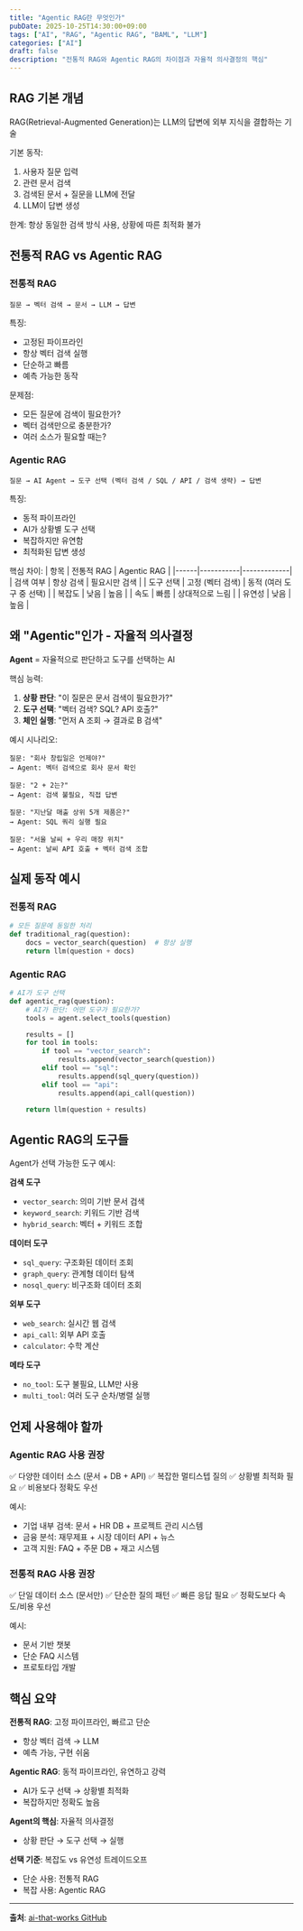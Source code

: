 ```yaml
---
title: "Agentic RAG란 무엇인가"
pubDate: 2025-10-25T14:30:00+09:00
tags: ["AI", "RAG", "Agentic RAG", "BAML", "LLM"]
categories: ["AI"]
draft: false
description: "전통적 RAG와 Agentic RAG의 차이점과 자율적 의사결정의 핵심"
---
```



## RAG 기본 개념

RAG(Retrieval-Augmented Generation)는 LLM의 답변에 외부 지식을 결합하는 기술

기본 동작:
1. 사용자 질문 입력
2. 관련 문서 검색
3. 검색된 문서 + 질문을 LLM에 전달
4. LLM이 답변 생성

한계: 항상 동일한 검색 방식 사용, 상황에 따른 최적화 불가

## 전통적 RAG vs Agentic RAG

### 전통적 RAG

```
질문 → 벡터 검색 → 문서 → LLM → 답변
```

특징:
- 고정된 파이프라인
- 항상 벡터 검색 실행
- 단순하고 빠름
- 예측 가능한 동작

문제점:
- 모든 질문에 검색이 필요한가?
- 벡터 검색만으로 충분한가?
- 여러 소스가 필요할 때는?

### Agentic RAG

```
질문 → AI Agent → 도구 선택 (벡터 검색 / SQL / API / 검색 생략) → 답변
```

특징:
- 동적 파이프라인
- AI가 상황별 도구 선택
- 복잡하지만 유연함
- 최적화된 답변 생성

핵심 차이:
| 항목 | 전통적 RAG | Agentic RAG |
|------|-----------|-------------|
| 검색 여부 | 항상 검색 | 필요시만 검색 |
| 도구 선택 | 고정 (벡터 검색) | 동적 (여러 도구 중 선택) |
| 복잡도 | 낮음 | 높음 |
| 속도 | 빠름 | 상대적으로 느림 |
| 유연성 | 낮음 | 높음 |

## 왜 "Agentic"인가 - 자율적 의사결정

**Agent** = 자율적으로 판단하고 도구를 선택하는 AI

핵심 능력:
1. **상황 판단**: "이 질문은 문서 검색이 필요한가?"
2. **도구 선택**: "벡터 검색? SQL? API 호출?"
3. **체인 실행**: "먼저 A 조회 → 결과로 B 검색"

예시 시나리오:
```
질문: "회사 창립일은 언제야?"
→ Agent: 벡터 검색으로 회사 문서 확인

질문: "2 + 2는?"
→ Agent: 검색 불필요, 직접 답변

질문: "지난달 매출 상위 5개 제품은?"
→ Agent: SQL 쿼리 실행 필요

질문: "서울 날씨 + 우리 매장 위치"
→ Agent: 날씨 API 호출 + 벡터 검색 조합
```

## 실제 동작 예시

### 전통적 RAG
```python
# 모든 질문에 동일한 처리
def traditional_rag(question):
    docs = vector_search(question)  # 항상 실행
    return llm(question + docs)
```

### Agentic RAG
```python
# AI가 도구 선택
def agentic_rag(question):
    # AI가 판단: 어떤 도구가 필요한가?
    tools = agent.select_tools(question)

    results = []
    for tool in tools:
        if tool == "vector_search":
            results.append(vector_search(question))
        elif tool == "sql":
            results.append(sql_query(question))
        elif tool == "api":
            results.append(api_call(question))

    return llm(question + results)
```

## Agentic RAG의 도구들

Agent가 선택 가능한 도구 예시:

**검색 도구**
- `vector_search`: 의미 기반 문서 검색
- `keyword_search`: 키워드 기반 검색
- `hybrid_search`: 벡터 + 키워드 조합

**데이터 도구**
- `sql_query`: 구조화된 데이터 조회
- `graph_query`: 관계형 데이터 탐색
- `nosql_query`: 비구조화 데이터 조회

**외부 도구**
- `web_search`: 실시간 웹 검색
- `api_call`: 외부 API 호출
- `calculator`: 수학 계산

**메타 도구**
- `no_tool`: 도구 불필요, LLM만 사용
- `multi_tool`: 여러 도구 순차/병렬 실행

## 언제 사용해야 할까

### Agentic RAG 사용 권장

✅ 다양한 데이터 소스 (문서 + DB + API)
✅ 복잡한 멀티스텝 질의
✅ 상황별 최적화 필요
✅ 비용보다 정확도 우선

예시:
- 기업 내부 검색: 문서 + HR DB + 프로젝트 관리 시스템
- 금융 분석: 재무제표 + 시장 데이터 API + 뉴스
- 고객 지원: FAQ + 주문 DB + 재고 시스템

### 전통적 RAG 사용 권장

✅ 단일 데이터 소스 (문서만)
✅ 단순한 질의 패턴
✅ 빠른 응답 필요
✅ 정확도보다 속도/비용 우선

예시:
- 문서 기반 챗봇
- 단순 FAQ 시스템
- 프로토타입 개발

## 핵심 요약

**전통적 RAG**: 고정 파이프라인, 빠르고 단순
- 항상 벡터 검색 → LLM
- 예측 가능, 구현 쉬움

**Agentic RAG**: 동적 파이프라인, 유연하고 강력
- AI가 도구 선택 → 상황별 최적화
- 복잡하지만 정확도 높음

**Agent의 핵심**: 자율적 의사결정
- 상황 판단 → 도구 선택 → 실행

**선택 기준**: 복잡도 vs 유연성 트레이드오프
- 단순 사용: 전통적 RAG
- 복잡 사용: Agentic RAG

---

**출처**: [ai-that-works GitHub](https://github.com/ai-that-works/ai-that-works/tree/main/2025-10-21-agentic-rag-context-engineering)
